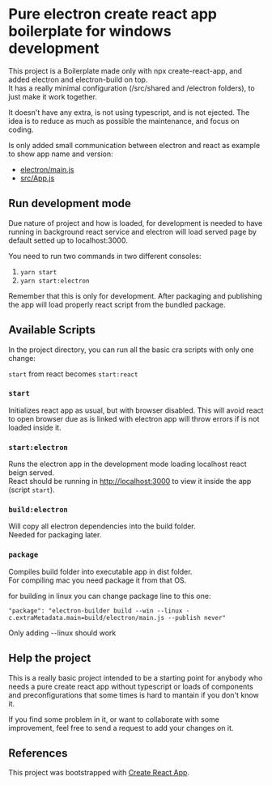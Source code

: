 # Pure electron create react app boilerplate for windows development

This project is a Boilerplate made only with npx create-react-app, and added electron and electron-build on top.  
It has a really minimal configuration (/src/shared and /electron folders), to just make it work together.

It doesn't have any extra, is not using typescript, and is not ejected. The idea is to reduce as much as possible
the maintenance, and focus on coding.

Is only added small communication between electron and react as example to show app name and version:  
- [electron/main.js](https://github.com/vichaunter/cra-electron-windows/blob/master/electron/main.js#L38)
- [src/App.js](https://github.com/vichaunter/cra-electron-windows/blob/master/src/App.js#L38)

## Run development mode

Due nature of project and how is loaded, for development is needed to have running in background react service
and electron will load served page by default setted up to localhost:3000.

You need to run two commands in two different consoles:
1. `yarn start`
2. `yarn start:electron`

Remember that this is only for development. After packaging and publishing the app will load properly react script
from the bundled package.

## Available Scripts

In the project directory, you can run all the basic cra scripts with only one change:

`start` from react becomes `start:react`

### `start`

Initializes react app as usual, but with browser disabled. This will avoid react to open browser due as is linked
with electron app will throw errors if is not loaded inside it.

### `start:electron`

Runs the electron app in the development mode loading localhost react beign served.  
React should be running in [http://localhost:3000](http://localhost:3000) to view it inside the app (script `start`).

### `build:electron`

Will copy all electron dependencies into the build folder.  
Needed for packaging later.

### `package`

Compiles build folder into executable app in dist folder.  
For compiling mac you need package it from that OS.

for building in linux you can change package line to this one:
```
"package": "electron-builder build --win --linux -c.extraMetadata.main=build/electron/main.js --publish never"
```

Only adding --linux should work

## Help the project

This is a really basic project intended to be a starting point for anybody who needs a pure create react app without 
typescript or loads of components and preconfigurations that some times is hard to mantain if you don't know it.

If you find some problem in it, or want to collaborate with some improvement, feel free to send a request to add
your changes on it.

## References

This project was bootstrapped with [Create React App](https://github.com/facebook/create-react-app).

